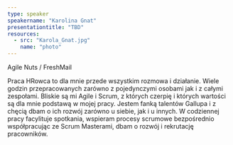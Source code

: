 ```yaml
---
type: speaker
speakername: "Karolina Gnat"
presentationtitle: "TBD"
resources:
  - src: "Karola_Gnat.jpg"
    name: "photo"
---
```

Agile Nuts / FreshMail

Praca HRowca to dla mnie przede wszystkim rozmowa i działanie.
Wiele godzin przepracowanych zarówno z pojedynczymi osobami jak i z całymi
zespołami. Bliskie są mi Agile i Scrum, z których czerpię i których wartości
są dla mnie podstawą w mojej pracy. Jestem fanką talentów Gallupa i z chęcią
dbam o ich rozwój zarówno u siebie, jak i u innych. W codziennej pracy
facylituje spotkania, wspieram procesy scrumowe bezpośrednio współpracując ze
Scrum Masterami, dbam o rozwój i rekrutację pracowników.
